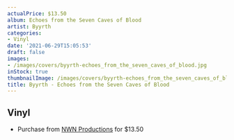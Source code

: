 ```yaml
---
actualPrice: $13.50
album: Echoes from the Seven Caves of Blood
artist: Byyrth
categories:
- Vinyl
date: '2021-06-29T15:05:53'
draft: false
images:
- /images/covers/byyrth-echoes_from_the_seven_caves_of_blood.jpg
inStock: true
thumbnailImage: /images/covers/byyrth-echoes_from_the_seven_caves_of_blood-thumb.jpg
title: Byyrth - Echoes from the Seven Caves of Blood
---
```


## Vinyl
* Purchase from [NWN Productions](http://shop.nwnprod.com/index.php?route=product/product&path=75&product_id=4555&sort=pd.name&order=ASC) for $13.50
